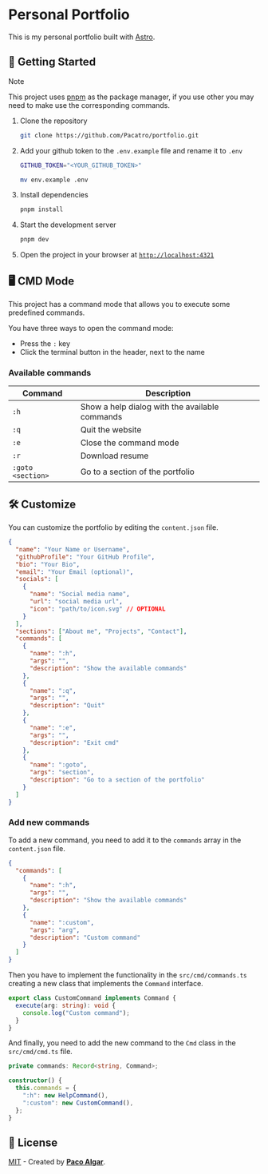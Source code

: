 # Personal Portfolio

This is my personal portfolio built with [Astro](https://astro.build/).

## 🚀 Getting Started

> [!NOTE]
> This project uses [pnpm](https://pnpm.io/) as the package manager,
> if you use other you may need to make use the corresponding commands.

1. Clone the repository

   ```bash
   git clone https://github.com/Pacatro/portfolio.git
   ```

2. Add your github token to the `.env.example` file and rename it to `.env`

   ```bash
   GITHUB_TOKEN="<YOUR_GITHUB_TOKEN>"
   ```

   ```bash
   mv env.example .env
   ```

3. Install dependencies

   ```bash
   pnpm install
   ```

4. Start the development server

   ```bash
   pnpm dev
   ```

5. Open the project in your browser at [`http://localhost:4321`](http://localhost:4321)

## 🖥️ CMD Mode

This project has a command mode that allows you to execute some predefined commands.

You have three ways to open the command mode:

- Press the `:` key
- Click the terminal button in the header, next to the name

### Available commands

| Command           | Description                                    |
| ----------------- | ---------------------------------------------- |
| `:h`              | Show a help dialog with the available commands |
| `:q`              | Quit the website                               |
| `:e`              | Close the command mode                         |
| `:r`              | Download resume                                |
| `:goto <section>` | Go to a section of the portfolio               |

## 🛠️ Customize

You can customize the portfolio by editing the `content.json` file.

```json
{
  "name": "Your Name or Username",
  "githubProfile": "Your GitHub Profile",
  "bio": "Your Bio",
  "email": "Your Email (optional)",
  "socials": [
    {
      "name": "Social media name",
      "url": "social media url",
      "icon": "path/to/icon.svg" // OPTIONAL
    }
  ],
  "sections": ["About me", "Projects", "Contact"],
  "commands": [
    {
      "name": ":h",
      "args": "",
      "description": "Show the available commands"
    },
    {
      "name": ":q",
      "args": "",
      "description": "Quit"
    },
    {
      "name": ":e",
      "args": "",
      "description": "Exit cmd"
    },
    {
      "name": ":goto",
      "args": "section",
      "description": "Go to a section of the portfolio"
    }
  ]
}
```

### Add new commands

To add a new command, you need to add it to the `commands` array
in the `content.json` file.

```json
{
  "commands": [
    {
      "name": ":h",
      "args": "",
      "description": "Show the available commands"
    },
    {
      "name": ":custom",
      "args": "arg",
      "description": "Custom command"
    }
  ]
}
```

Then you have to implement the functionality in the `src/cmd/commands.ts` creating
a new class that implements the `Command` interface.

```typescript
export class CustomCommand implements Command {
  execute(arg: string): void {
    console.log("Custom command");
  }
}
```

And finally, you need to add the new command to the `Cmd` class in the
`src/cmd/cmd.ts` file.

```typescript
private commands: Record<string, Command>;

constructor() {
  this.commands = {
    ":h": new HelpCommand(),
    ":custom": new CustomCommand(),
  };
}
```

## 🔑 License

[MIT](LICENSE) - Created by [**Paco Algar**](https://github.com/Pacatro).
